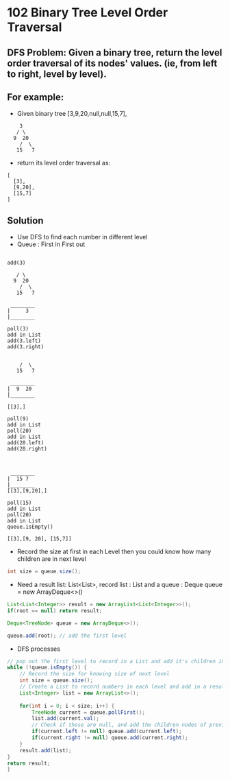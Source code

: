 # 102 Binary Tree Level Order Traversal
## DFS Problem: Given a binary tree, return the level order traversal of its nodes' values. (ie, from left to right, level by level).


## For example:
- Given binary tree [3,9,20,null,null,15,7],


```
    3
   / \
  9  20
    /  \
   15   7
```

- return its level order traversal as:

```
[
  [3],
  [9,20],
  [15,7]
]

```

## Solution
- Use DFS to find each number in different level
- Queue : First in First out 
```

add(3)

   / \
  9  20
    /  \
   15   7

 ________
|     3
|________

poll(3)
add in List
add(3.left)
add(3.right)


    /  \
   15   7

 ________
|  9  20   
|________

[[3],]

poll(9)
add in List
poll(20)
add in List
add(20.left)
add(20.right)



 ________
|  15 7   
|________
[[3],[9,20],]

poll(15)
add in List
poll(20)
add in List
queue.isEmpty()

[[3],[9, 20], [15,7]]
```
- Record the size at first in each Level then you could know how many children are in next level
```java
int size = queue.size();
```

- Need a result list: List<List<Integer>>, record list : List<Integer> and a queue : Deque<TreeNode> queue = new ArrayDeque<>()
```java
List<List<Integer>> result = new ArrayList<List<Integer>>();
if(root == null) return result;

Deque<TreeNode> queue = new ArrayDeque<>();

queue.add(root); // add the first level
```

- DFS processes
```java
// pop out the first level to record in a List and add it's children in the same time
while (!queue.isEmpty()) {
    // Record the size for knowing size of next level
    int size = queue.size();
    // Create a List to record numbers in each level and add in a result List
    List<Integer> list = new ArrayList<>();
    
    for(int i = 0; i < size; i++) {
        TreeNode current = queue.pollFirst();
        list.add(current.val);
        // Check if those are null, and add the children nodes of previous root
        if(current.left != null) queue.add(current.left);
        if(current.right != null) queue.add(current.right);
    }
    result.add(list);
}
return result;
}
```